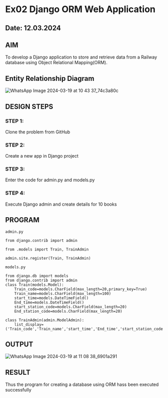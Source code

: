 # Ex02 Django ORM Web Application
## Date: 12.03.2024

## AIM
To develop a Django application to store and retrieve data from a Railway database using Object Relational Mapping(ORM).

## Entity Relationship Diagram

![WhatsApp Image 2024-03-19 at 10 43 37_74c3a80c](https://github.com/MabbuAdarsh/ORM/assets/149365583/de35d5a2-e487-4e6d-89f4-273c2305aa5a)

## DESIGN STEPS

### STEP 1:
Clone the problem from GitHub

### STEP 2:
Create a new app in Django project

### STEP 3:
Enter the code for admin.py and models.py

### STEP 4:
Execute Django admin and create details for 10 books

## PROGRAM
```
admin.py

from django.contrib import admin

from .models import Train, TrainAdmin

admin.site.register(Train, TrainAdmin)

models.py

from django.db import models
from django.contrib import admin
class Train(models.Model):
    Train_code=models.CharField(max_length=20,primary_key=True)
    Train_name=models.CharField(max_length=100)
    start_time=models.DateTimeField()
    End_time=models.DateTimeField()
    start_station_code=models.CharField(max_length=20)
    End_station_code=models.CharField(max_length=20)
 
class TrainAdmin(admin.ModelAdmin):
    list_display=('Train_code','Train_name','start_time','End_time','start_station_code','End_station_code')

```
## OUTPUT

![WhatsApp Image 2024-03-19 at 11 08 38_6901a291](https://github.com/MabbuAdarsh/ORM/assets/149365583/f77cb96c-325b-4aee-8b02-592222bce2c9)



## RESULT
Thus the program for creating a database using ORM hass been executed successfully
